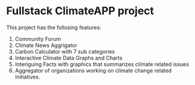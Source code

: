# Fullstack ClimateAPP project

This project has the follosing features:
1. Community Forum
2. Climate News Aggrigator
3. Carbon Calculator with 7 sub categories
4. Interactive Climate Data Graphs and Charts
5. Interiguing Facts with graphics that summarizes climate related issues
6. Aggregator of organizations working on climate change related initiatives.


